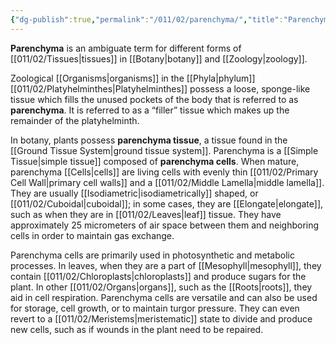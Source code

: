 ```yaml
---
{"dg-publish":true,"permalink":"/011/02/parenchyma/","title":"Parenchyma","tags":["BIOL412","BIOL422"],"noteIcon":"fallback","created":"2024-09-26T13:45:04.111-07:00","updated":"2024-09-26T15:22:26.516-07:00"}
---
```


**Parenchyma** is an ambiguate term for different forms of [[011/02/Tissues\|tissues]] in [[Botany\|botany]] and [[Zoology\|zoology]].

Zoological [[Organisms\|organisms]] in the [[Phyla\|phylum]] [[011/02/Platyhelminthes\|Platyhelminthes]] possess a loose, sponge-like tissue which fills the unused pockets of the body that is referred to as **parenchyma**. It is referred to as a “filler” tissue which makes up the remainder of the platyhelminth.

In botany, plants possess **parenchyma tissue**, a tissue found in the [[Ground Tissue System\|ground tissue system]].  Parenchyma is a [[Simple Tissue\|simple tissue]] composed of **parenchyma cells**. When mature, parenchyma [[Cells\|cells]] are living cells with evenly thin [[011/02/Primary Cell Wall\|primary cell walls]] and a [[011/02/Middle Lamella\|middle lamella]]. They are usually [[Isodiametric\|isodiametrically]] shaped, or [[011/02/Cuboidal\|cuboidal]]; in some cases, they are [[Elongate\|elongate]], such as when they are in [[011/02/Leaves\|leaf]] tissue. They have approximately 25 micrometers of air space between them and neighboring cells in order to maintain gas exchange.

Parenchyma cells are primarily used in photosynthetic and metabolic processes. In leaves, when they are a part of [[Mesophyll\|mesophyll]], they contain [[011/02/Chloroplasts\|chloroplasts]] and produce sugars for the plant. In other [[011/02/Organs\|organs]], such as the [[Roots\|roots]], they aid in cell respiration. Parenchyma cells are versatile and can also be used for storage, cell growth, or to maintain turgor pressure. They can even revert to a [[011/02/Meristems\|meristematic]] state to divide and produce new cells, such as if wounds in the plant need to be repaired.